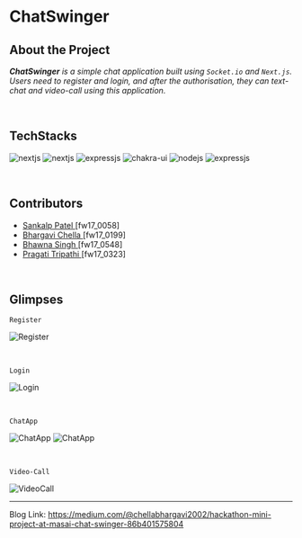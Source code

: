 # **ChatSwinger**

## **About the Project**

_**ChatSwinger** is a simple chat application built using `Socket.io` and `Next.js`. Users need to register and login, and after the authorisation, they can text-chat and video-call using this application._

<br/>

## **TechStacks**

 <p>
  <img src="https://img.shields.io/badge/Next.js-000000?style=for-the-badge&logo=nextdotjs&logoColor=white" alt="nextjs"/>
  <img src="https://img.shields.io/badge/Socket.io-3b3b3b?style=for-the-badge&logo=socketdotio&logoColor=white" alt="nextjs"/>
  <img src="https://img.shields.io/badge/WebRTC-bf0000?style=for-the-badge&logo=webrtc&logoColor=white" alt="expressjs"/>
  <img src="https://img.shields.io/badge/Chakra%20UI-27bdb1?style=for-the-badge&logo=chakraui&logoColor=white" alt="chakra-ui" />
  <img src="https://img.shields.io/badge/Node.js-70a760?style=for-the-badge&logo=nodedotjs&logoColor=white" alt="nodejs" />
  <img src="https://img.shields.io/badge/Express.js-000000?style=for-the-badge&logo=express&logoColor=white" alt="expressjs"/>
 </p>

<br/>

## **Contributors**
<ul>
   <li> <a href="https://github.com/Sankalp2009"> Sankalp Patel </a> [fw17_0058] </li>
   <li> <a href="https://github.com/bhargavi35"> Bhargavi Chella </a> [fw17_0199] </li>
   <li> <a href="https://github.com/Bhawna32"> Bhawna Singh </a> [fw17_0548]
  <li><a href="https://github.com/pragati-tripathi05"> Pragati Tripathi </a> [fw17_0323]</li>
</ul>

<br/>

## **Glimpses**
`Register`

![Register]()

<br/>

`Login`

![Login]()

<br/>

`ChatApp`

![ChatApp]()
![ChatApp]()

<br/>

`Video-Call`

![VideoCall]()

---
Blog Link: https://medium.com/@chellabhargavi2002/hackathon-mini-project-at-masai-chat-swinger-86b401575804
